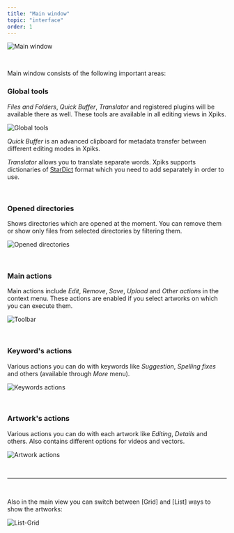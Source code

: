```yaml
---
title: "Main window"
topic: "interface"
order: 1
---
```


<p>
  <img alt="Main window" src="{{site.url}}/images/tutorials/interface/xpiks-main-window.png" class="small-12 large-12" />
</p>

<br />

Main window consists of the following important areas:

<h3>Global tools</h3>

_Files and Folders_, _Quick Buffer_, _Translator_ and registered plugins will be available there as well. These tools are available in all editing views in Xpiks.

<p>
  <img alt="Global tools" src="{{site.url}}/images/tutorials/interface/global-tools.png" class="small-12 large-12" />
</p>

_Quick Buffer_ is an advanced clipboard for metadata transfer between different editing modes in Xpiks.

_Translator_ allows you to translate separate words. Xpiks supports dictionaries of <a href="https://en.wikipedia.org/wiki/StarDict">StarDict</a> format which you need to add separately in order to use.

<br />

<h3>Opened directories</h3>

Shows directories which are opened at the moment. You can remove them or show only files from selected directories by filtering them.

<p>
  <img alt="Opened directories" src="{{site.url}}/images/tutorials/interface/opened-directories.png" class="small-12 large-12" />
</p>

<br />

<h3>Main actions</h3>

Main actions include _Edit_, _Remove_, _Save_, _Upload_ and _Other actions_ in the context menu. These actions are enabled if you select artworks on which you can execute them.

<p>
  <img alt="Toolbar" src="{{site.url}}/images/tutorials/interface/mainview-toolbar.png" class="small-12 large-12" />
</p>

<br />

<h3>Keyword's actions</h3>

Various actions you can do with keywords like _Suggestion_, _Spelling fixes_ and others (available through _More_ menu).

<p>
  <img alt="Keywords actions" src="{{site.url}}/images/tutorials/interface/keywords-actions.png" class="small-12 large-12" />
</p>

<br />

<h3>Artwork's actions</h3>
  
Various actions you can do with each artwork like _Editing_, _Details_ and others. Also contains different options for videos and vectors.

<p>
  <img alt="Artwork actions" src="{{site.url}}/images/tutorials/interface/artworks-actions.png" class="small-12 large-12" />
</p>

<br />

<hr />

<br />

Also in the main view you can switch between [Grid] and [List] ways to show the artworks:

<p>
  <img alt="List-Grid" src="{{site.url}}/images/tutorials/interface/main-grid-list.gif" class="small-12 large-12" />
</p>
